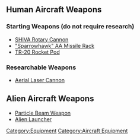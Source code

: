 ## Human Aircraft Weapons

### Starting Weapons (do not require research)

- [SHIVA Rotary
  Cannon](Aircraft_Equipment/Weapons/SHIVA_Rotary_Cannon "wikilink")
- ["Sparrowhawk" AA Missile
  Rack](Aircraft_Equipment/Weapons/Sparrowhawk_AA_Missile_Rack "wikilink")
- [TR-20 Rocket
  Pod](Aircraft_Equipment/Weapons/TR-20_Rocket_Pod "wikilink")

### Researchable Weapons

- [Aerial Laser
  Cannon](Aircraft_Equipment/Weapons/Aerial_Laser_Cannon "wikilink")

## Alien Aircraft Weapons

- [Particle Beam
  Weapon](Aircraft_Equipment/Weapons/Particle_Beam_Weapon "wikilink")
- [Alien Launcher](Aircraft_Equipment/Weapons/Alien_Launcher "wikilink")

[Category:Equipment](Category:Equipment "wikilink") [Category:Aircraft
Equipment](Category:Aircraft_Equipment "wikilink")